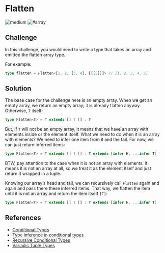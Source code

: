 # Flatten

![medium](https://img.shields.io/badge/-medium-d9901a)
![#array](https://img.shields.io/badge/-%23array-999)

## Challenge

In this challenge, you would need to write a type that takes an array and emitted the flatten array type.

For example:

```ts
type flatten = Flatten<[1, 2, [3, 4], [[[5]]]> // [1, 2, 3, 4, 5]
```

## Solution

The base case for the challenge here is an empty array.
When we get an empty array, we return an empty array; it is already flatten anyway.
Otherwise, `T` itself:

```typescript
type Flatten<T> = T extends [] ? [] : T
```

But, if `T` will not be an empty array, it means that we have an array with elements inside or the element itself.
What we need to do when it is an array with elements?
We need to infer one item from it and the tail.
For now, we can just return inferred items:

```typescript
type Flatten<T> = T extends [] ? [] : T extends [infer H, ...infer T] ? [H, T] : [T]
```

BTW, pay attention to the case when it is not an array with elements.
It means it is not an array at all, so we treat it as the element itself and just return it wrapped in a tuple.

Knowing our array’s head and tail, we can recursively call `Flatten` again and again and pass there these inferred items.
That way, we flatten the item until it is not an array and return the item itself `[T]`:

```typescript
type Flatten<T> = T extends [] ? [] : T extends [infer H, ...infer T] ? [...Flatten<H>, ...Flatten<T>] : [T]
```

## References

- [Conditional Types](https://www.typescriptlang.org/docs/handbook/advanced-types.html#conditional-types)
- [Type inference in conditional types](https://www.typescriptlang.org/docs/handbook/advanced-types.html#type-inference-in-conditional-types)
- [Recursive Conditional Types](https://www.typescriptlang.org/docs/handbook/release-notes/typescript-4-1.html#recursive-conditional-types)
- [Variadic Tuple Types](https://www.typescriptlang.org/docs/handbook/release-notes/typescript-4-0.html#variadic-tuple-types)
